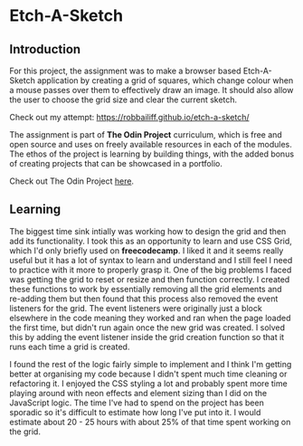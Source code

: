 # Etch-A-Sketch
## Introduction

For this project, the assignment was to make a browser based Etch-A-Sketch application by creating a grid of squares, which change colour when a mouse passes over them to effectively draw an image. It should also allow the user to choose the grid size and clear the current sketch.

Check out my attempt: https://robbailiff.github.io/etch-a-sketch/

The assignment is part of **The Odin Project** curriculum, which is free and open source and uses on freely available resources in each of the modules. The ethos of the project is learning by building things, with the added bonus of creating projects that can be showcased in a portfolio.

Check out The Odin Project [here](https://www.theodinproject.com/).

## Learning

The biggest time sink intially was working how to design the grid and then add its functionality. I took this as an opportunity to learn and use CSS Grid, which I'd only briefly used on **freecodecamp**. I liked it and it seems really useful but it has a lot of syntax to learn and understand and I still feel I need to practice with it more to properly grasp it. One of the big problems I faced was getting the grid to reset or resize and then function correctly. I created these functions to work by essentially removing all the grid elements and re-adding them but then found that this process also removed the event listeners for the grid. The event listeners were originally just a block elsewhere in the code meaning they worked and ran when the page loaded the first time, but didn't run again once the new grid was created. I solved this by adding the event listener inside the grid creation function so that it runs each time a grid is created.

I found the rest of the logic fairly simple to implement and I think I'm getting better at organising my code because I didn't spent much time cleaning or refactoring it. I enjoyed the CSS styling a lot and probably spent more time playing around with neon effects and element sizing than I did on the JavaScript logic. The time I've had to spend on the project has been sporadic so it's difficult to estimate how long I've put into it. I would estimate about 20 - 25 hours with about 25% of that time spent working on the grid.